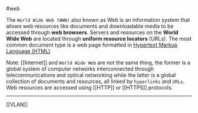 #web

The `World Wide Web (WWW)` also known as Web is an information system that allows web resources like documents and downloadable media to be accessed through **web browsers**. Servers and resources on the **World Wide Web** are located through **uniform resource locators** (URLs). The most common document type is a web page formatted in [Hypertext Markup Language (HTML)](HTML.md)

Note: [[Internet]] and `World Wide Web` are not the same thing, the former is a global system of computer networks interconnected through telecommunications and optical networking while the latter is a global collection of documents and resources, all linked by `hyperlinks` and `URLs`. Web resources are accessed using [[HTTP]] or [[HTTPS]] protocols.

---------------

[[VLAN]]